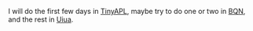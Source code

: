 I will do the first few days in [TinyAPL][0], maybe try to do one or two in [BQN][1], and the rest in [Uiua][2].

[0]: https://github.com/RubenVerg/TinyAPL/tree/main
[1]: https://mlochbaum.github.io/BQN/index.html
[2]: https://www.uiua.org/
